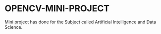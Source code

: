 # OPENCV-MINI-PROJECT
Mini project has done for the Subject called Artificial Intelligence and Data Science.
